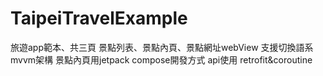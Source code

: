 # TaipeiTravelExample

旅遊app範本、共三頁
景點列表、景點內頁、景點網址webView 
支援切換語系
mvvm架構
景點內頁用jetpack compose開發方式
api使用 retrofit&coroutine
